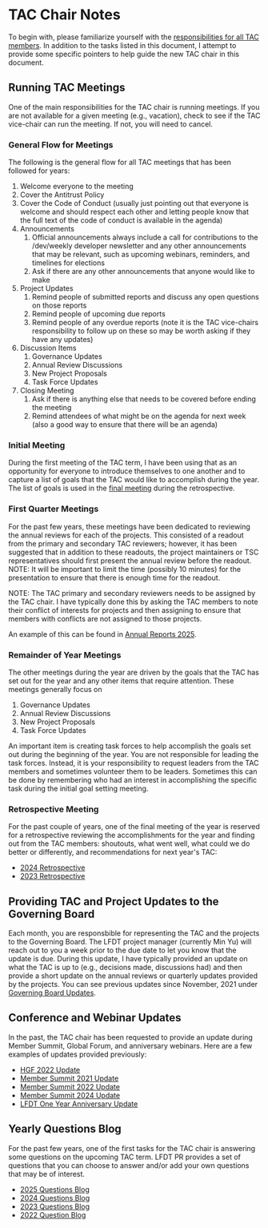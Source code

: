 # TAC Chair Notes

To begin with, please familiarize yourself with the [responsibilities for all TAC members](https://lf-decentralized-trust.github.io/governance/member-info/tac-responsibilities/). In addition to the tasks listed in this document, I attempt to provide some specific pointers to help guide the new TAC chair in this document.

## Running TAC Meetings

One of the main responsibilities for the TAC chair is running meetings. If you are not available for a given meeting (e.g., vacation), check to see if the TAC vice-chair can run the meeting. If not, you will need to cancel.

### General Flow for Meetings

The following is the general flow for all TAC meetings that has been followed for years:

1. Welcome everyone to the meeting
1. Cover the Antitrust Policy
1. Cover the Code of Conduct (usually just pointing out that everyone is welcome and should respect each other and letting people know that the full text of the code of conduct is available in the agenda)
1. Announcements
    1. Official announcements always include a call for contributions to the /dev/weekly developer newsletter and any other announcements that may be relevant, such as upcoming webinars, reminders, and timelines for elections
    1. Ask if there are any other announcements that anyone would like to make
1. Project Updates
    1. Remind people of submitted reports and discuss any open questions on those reports
    1. Remind people of upcoming due reports
    1. Remind people of any overdue reports (note it is the TAC vice-chairs responsibility to follow up on these so may be worth asking if they have any updates)
1. Discussion Items
    1. Governance Updates
    1. Annual Review Discussions
    1. New Project Proposals
    1. Task Force Updates
1. Closing Meeting
    1. Ask if there is anything else that needs to be covered before ending the meeting
    1. Remind attendees of what might be on the agenda for next week (also a good way to ensure that there will be an agenda)

### Initial Meeting

During the first meeting of the TAC term, I have been using that as an opportunity for everyone to introduce themselves to one another and to capture a list of goals that the TAC would like to accomplish during the year. The list of goals is used in the [final meeting](#final-meeting) during the retrospective.

### First Quarter Meetings

For the past few years, these meetings have been dedicated to reviewing the annual reviews for each of the projects. This consisted of a readout from the primary and secondary TAC reviewers; however, it has been suggested that in addition to these readouts, the project maintainers or TSC representatives should first present the annual review before the readout. NOTE: It will be important to limit the time (possibly 10 minutes) for the presentation to ensure that there is enough time for the readout. 

NOTE: The TAC primary and secondary reviewers needs to be assigned by the TAC chair. I have typically done this by asking the TAC members to note their conflict of interests for projects and then assigning to ensure that members with conflicts are not assigned to those projects.

An example of this can be found in [Annual Reports 2025](https://docs.google.com/spreadsheets/d/15qOZQdmwIOg4IKw3YYNwF6QB1UGKxpRagE1tPIrfty8/edit?usp=sharing).

### Remainder of Year Meetings

The other meetings during the year are driven by the goals that the TAC has set out for the year and any other items that require attention. These meetings generally focus on 

1. Governance Updates
1. Annual Review Discussions
1. New Project Proposals
1. Task Force Updates

An important item is creating task forces to help accomplish the goals set out during the beginning of the year. You are not responsible for leading the task forces. Instead, it is your responsibility to request leaders from the TAC members and sometimes volunteer them to be leaders. Sometimes this can be done by remembering who had an interest in accomplishing the specific task during the initial goal setting meeting.

### Retrospective Meeting

For the past couple of years, one of the final meeting of the year is reserved for a retrospective reviewing the accomplishments for the year and finding out from the TAC members: shoutouts, what went well, what could we do better or differently, and recommendations for next year's TAC:

- [2024 Retrospective](https://docs.google.com/presentation/d/1u11sTKxtD9uMeYA8fGllbZ1Q9yOQduKILwEk_jg3s_c/edit?usp=sharing)
- [2023 Retrospective](https://docs.google.com/presentation/d/126hBqWstyWl1UhzsR52cy1kqNtp6NYPrdzkhdSIRc5Q/edit?usp=sharing)

## Providing TAC and Project Updates to the Governing Board

Each month, you are responsbible for representing the TAC and the projects to the Governing Board. The LFDT project manager (currently Min Yu) will reach out to you a week prior to the due date to let you know that the update is due. During this update, I have typically provided an update on what the TAC is up to (e.g., decisions made, discussions had) and then provide a short update on the annual reviews or quarterly updates provided by the projects. You can see previous updates since November, 2021 under [Governing Board Updates](https://drive.google.com/drive/folders/1tO6UwQ4ezDYYuC2bjQRK1ORPjSq5n38U?usp=sharing).

## Conference and Webinar Updates

In the past, the TAC chair has been requested to provide an update during Member Summit, Global Forum, and anniversary webinars. Here are a few examples of updates provided previously:

- [HGF 2022 Update](https://docs.google.com/presentation/d/1G3NW5xWaAHCOtoln6E-NXfLSjxbG0I3LAq2-48Zm0VQ/edit?usp=sharing)
- [Member Summit 2021 Update](https://docs.google.com/presentation/d/1z6lmLgXNyClXyC1_-EIu-SmeEB5ICoAhNOJ5_Oh51uI/edit?usp=sharing)
- [Member Summit 2022 Update](https://docs.google.com/presentation/d/1DCEgp-t_nstGDYiq_J3mLbaMHkqG9ACnHNIVqu1vbgo/edit?usp=sharing)
- [Member Summit 2024 Update](https://docs.google.com/presentation/d/1yJ4jh8t90UGKV2F1ujsKw7PVTh9XSaBdqcwRnLlVWNU/edit?usp=sharing)
- [LFDT One Year Anniversary Update](https://docs.google.com/presentation/d/1TTK8mXUXZOK6EieiDpe87DzP261uloIjZBg1DuXEe-A/edit?usp=sharing)

## Yearly Questions Blog

For the past few years, one of the first tasks for the TAC chair is answering some questions on the upcoming TAC term. LFDT PR provides a set of questions that you can choose to answer and/or add your own questions that may be of interest.

- [2025 Questions Blog](https://www.lfdecentralizedtrust.org/blog/introducing-the-2025-technical-advisory-council-members-and-outlook)
- [2024 Questions Blog](https://www.lfdecentralizedtrust.org/blog/governance-update-a-qa-with-the-leaders-of-the-2024-hyperledger-foundation-technical-oversight-committee)
- [2023 Questions Blog](https://www.lfdecentralizedtrust.org/blog/2023/01/12/announcing-the-2023-hyperledger-technical-oversight-committee)
- [2022 Question Blog](https://www.lfdecentralizedtrust.org/blog/2021/11/09/welcome-to-the-2021-2022-technical-steering-committee)